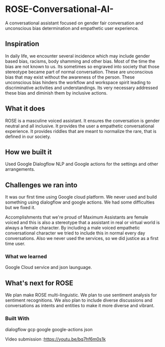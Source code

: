 # ROSE-Conversational-AI-
A conversational assistant focused on gender fair conversation and unconscious bias determination and empathetic user experience.

## Inspiration
In daily life, we encounter several incidence which may include gender based bias, racisms, body shamming and other bias. Most of the time the bias are not known to us. Its sometimes so engraved into society that those stereotype became part of normal conversation. These are unconscious bias that may exist without the awareness of the person. These unconscious bias hinders the workflow and workspace spirit leading to discriminative activities and understandings. Its very necessary addressed these bias and diminish them by inclusive actions.

## What it does
ROSE is a masculine voiced assistant. It ensures the conversation is gender neutral and all inclusive. It provides the user a empathetic conversational experience. It provides riddles that are meant to normalize the rare, that is defined in our society.

## How we built it
Used Google Dialogflow NLP and Google actions for the settings and other arrangements.

## Challenges we ran into
It was our first time using Google cloud platform. We never used and build something using dialogflow and google actions. We had some difficulties but we fixed it.

Accomplishments that we're proud of
Maximum Assistants are female voiced and this is also a stereotype that a assistant in real or virtual world is always a female character. By including a male voiced empathetic conversational character we tried to include this in normal every day conversations. Also we never used the services, so we did justice as a first time user.

### What we learned
Google Cloud service and json launguage.

## What's next for ROSE
We plan make ROSE multi-linguistic.
We plan to use sentiment analysis for sentiment recognitions.
We also plan to include diverse discussions and conversations as intents and entities to make it more diverse and vibrant.
### Built With
dialogflow
gcp
google
google-actions
json

Video submission :https://youtu.be/bq7hf6m0s1k
